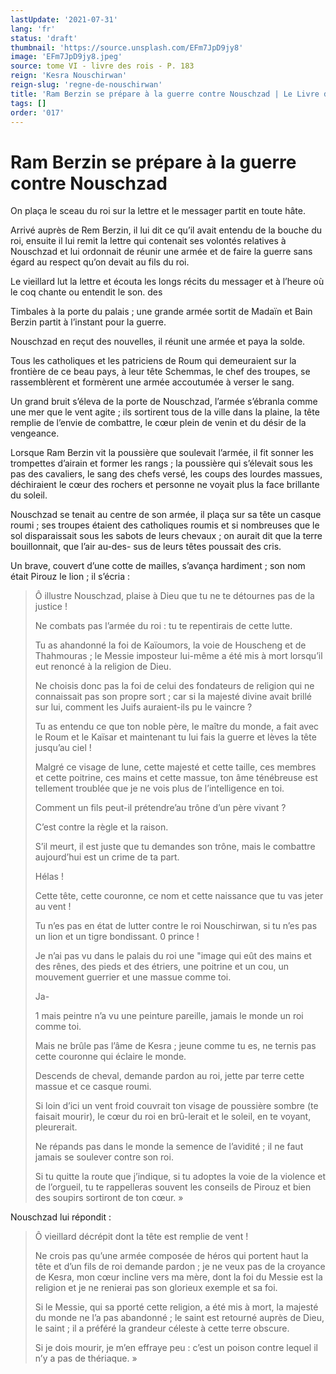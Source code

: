 ```yaml
---
lastUpdate: '2021-07-31'
lang: 'fr'
status: 'draft'
thumbnail: 'https://source.unsplash.com/EFm7JpD9jy8'
image: 'EFm7JpD9jy8.jpeg'
source: tome VI - livre des rois - P. 183
reign: 'Kesra Nouschirwan'
reign-slug: 'regne-de-nouschirwan'
title: 'Ram Berzin se prépare à la guerre contre Nouschzad | Le Livre des Rois | Shâhnâmeh'
tags: []
order: '017'
---
```


<!-- LTeX: language=fr -->

# Ram Berzin se prépare à la guerre contre Nouschzad

On plaça le sceau du roi sur la lettre et le messager partit en toute hâte.

Arrivé auprès de Rem Berzin, il lui dit ce qu’il avait entendu de la bouche du roi, ensuite il lui remit la lettre qui contenait ses volontés relatives à Nouschzad et lui ordonnait de réunir une armée et de faire la guerre sans égard au respect qu’on devait au fils du roi.

Le vieillard lut la lettre et écouta les longs récits du messager et à l’heure où le coq chante ou entendit le son. des

Timbales à la porte du palais ; une grande armée sortit de Madaïn et Bain Berzin partit à l’instant pour la guerre.

Nouschzad en reçut des nouvelles, il réunit une armée et paya la solde.

Tous les catholiques et les patriciens de Roum qui demeuraient sur la frontière de ce beau pays, à leur tête Schemmas, le chef des troupes, se rassemblèrent et formèrent une armée accoutumée à verser le sang.

Un grand bruit s’éleva de la porte de Nouschzad, l’armée s’ébranla comme une mer que le vent agite ; ils sortirent tous de la ville dans la plaine, la tête remplie de l’envie de combattre, le cœur plein de venin et du désir de la vengeance.

Lorsque Ram Berzin vit la poussière que soulevait l’armée, il fit sonner les trompettes d’airain et former les rangs ; la poussière qui s’élevait sous les pas des cavaliers, le sang des chefs versé, les coups des lourdes massues, déchiraient le cœur des rochers et personne ne voyait plus la face brillante du soleil.

Nouschzad se tenait au centre de son armée, il plaça sur sa tête un casque roumi ; ses troupes étaient des catholiques roumis et si nombreuses que le sol disparaissait sous les sabots de leurs chevaux ; on aurait dit que la terre bouillonnait, que l’air au-des-
sus de leurs têtes poussait des cris.

Un brave, couvert d’une cotte de mailles, s’avança hardiment ; son nom était Pirouz le lion ; il s’écria :

> Ô illustre Nouschzad, plaise à Dieu que tu ne te détournes pas de la justice !
>
> Ne combats pas l’armée du roi : tu te repentirais de cette lutte.
>
> Tu as ahandonné la foi de Kaïoumors, la voie de Houscheng et de Thahmouras ; le Messie imposteur lui-même a été mis à mort lorsqu’il eut renoncé à la religion de Dieu.
>
> Ne choisis donc pas la foi de celui des fondateurs de religion qui ne connaissait pas son propre sort ; car si la majesté divine avait brillé sur lui, comment les Juifs auraient-ils pu le vaincre ?
>
> Tu as entendu ce que ton noble père, le maître du monde, a fait avec le Roum et le Kaïsar et maintenant tu lui fais la guerre et lèves la tête jusqu’au ciel !
>
> Malgré ce visage de lune, cette majesté et cette taille, ces membres et cette poitrine, ces mains et cette massue, ton âme ténébreuse est tellement troublée que je ne vois plus de l’intelligence en toi.
>
> Comment un fils peut-il prétendre’au trône d’un père vivant ?
>
> C’est contre la règle et la raison.
>
> S’il meurt, il est juste que tu demandes son trône, mais le combattre aujourd’hui est un crime de ta part.
>
> Hélas !
>
> Cette tête, cette couronne, ce nom et cette naissance que tu vas jeter au vent !
>
> Tu n’es pas en état de lutter contre le roi Nouschirwan, si tu n’es pas un lion et un tigre bondissant.
0 prince !
>
> Je n’ai pas vu dans le palais du roi une "image qui eût des mains et des rênes, des pieds et des étriers, une poitrine et un cou, un mouvement guerrier et une massue comme toi.
>
> Ja-
>
> 1
mais peintre n’a vu une peinture pareille, jamais le monde un roi comme toi.
>
> Mais ne brûle pas l’âme de Kesra ; jeune comme tu es, ne ternis pas cette couronne qui éclaire le monde.
>
> Descends de cheval, demande pardon au roi, jette par terre cette massue et ce casque roumi.
>
> Si loin d’ici un vent froid couvrait ton visage de poussière sombre (te faisait mourir), le cœur du roi en brû-lerait et le soleil, en te voyant, pleurerait.
>
> Ne répands pas dans le monde la semence de l’avidité ; il ne faut jamais se soulever contre son roi.
>
> Si tu quitte la route que j’indique, si tu adoptes la voie de la violence et de l’orgueil, tu te rappelleras souvent les conseils de Pirouz et bien des soupirs sortiront de ton cœur. »

Nouschzad lui répondit :

> Ô vieillard décrépit dont la tête est remplie de vent !
>
> Ne crois pas qu’une armée composée de héros qui portent haut la tête et d’un fils de roi demande pardon ; je ne veux pas de la croyance de Kesra, mon cœur incline vers ma mère, dont la foi du Messie est la religion et je ne renierai pas son glorieux exemple et sa foi.
>
> Si le Messie, qui sa pporté cette religion, a été mis à mort, la majesté du monde ne l’a pas abandonné ; le saint est retourné auprès de Dieu, le saint ; il a préféré la grandeur céleste à cette terre obscure.
>
> Si je dois mourir, je m’en effraye peu : c’est un poison contre lequel il n’y a pas de thériaque. »
